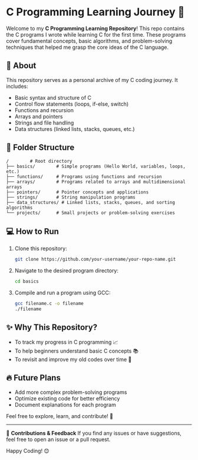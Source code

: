 # C Programming Learning Journey 🚀

Welcome to my **C Programming Learning Repository**! This repo contains the C programs I wrote while learning C for the first time. These programs cover fundamental concepts, basic algorithms, and problem-solving techniques that helped me grasp the core ideas of the C language.

## 📌 About
This repository serves as a personal archive of my C coding journey. It includes:
- Basic syntax and structure of C
- Control flow statements (loops, if-else, switch)
- Functions and recursion
- Arrays and pointers
- Strings and file handling
- Data structures (linked lists, stacks, queues, etc.)

## 📂 Folder Structure
```
/        # Root directory
├── basics/        # Simple programs (Hello World, variables, loops, etc.)
├── functions/     # Programs using functions and recursion
├── arrays/        # Programs related to arrays and multidimensional arrays
├── pointers/      # Pointer concepts and applications
├── strings/       # String manipulation programs
├── data_structures/ # Linked lists, stacks, queues, and sorting algorithms
└── projects/      # Small projects or problem-solving exercises
```

## 💻 How to Run
1. Clone this repository:
   ```bash
   git clone https://github.com/your-username/your-repo-name.git
   ```
2. Navigate to the desired program directory:
   ```bash
   cd basics
   ```
3. Compile and run a program using GCC:
   ```bash
   gcc filename.c -o filename
   ./filename
   ```

## ✨ Why This Repository?
- To track my progress in C programming 📈
- To help beginners understand basic C concepts 📚
- To revisit and improve my old codes over time 🔄

## 🔥 Future Plans
- Add more complex problem-solving programs
- Optimize existing code for better efficiency
- Document explanations for each program

Feel free to explore, learn, and contribute! 🚀

---

📢 **Contributions & Feedback**
If you find any issues or have suggestions, feel free to open an issue or a pull request.

Happy Coding! 😊
